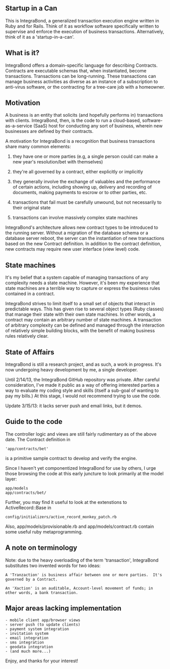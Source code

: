 Startup in a Can
----------------

This is IntegraBond, a generalized transaction execution engine written 
in Ruby and for Rails.  Think of it as workflow software specifically 
written to supervise and enforce the execution of business transactions.
Alternatively, think of it as a 'startup-in-a-can'.

What is it?
-----------
IntegraBond offers a domain-specific language for describing Contracts.
Contracts are executable schemas that, when instantiated, become
transactions.  Transactions can be long-running.  These transactions can
manage business activities as diverse as an instance of a subscription to
anti-virus software, or the contracting for a tree-care job with a
homeowner.

Motivation
----------
A business is an entity that solicits (and hopefully performs in)
transactions with clients.  IntegraBond, then, is the code to run a
cloud-based, software-as-a-service (SaaS) host for conducting any sort
of business, wherein new businesses are defined by their contracts.

A motivation for IntegraBond is a recognition that business transactions
share many common elements:

1) they have one or more parties (e.g, a single person could can make
   a new year's resolution/bet with themselves)

2) they're all governed by a contract, either explicitly or implicitly

3) they generally involve the exchange of valuables and the performance
   of certain actions, including showing up, delivery and recording of
   documents, making payments to escrow or to other parties, etc.

4) transactions that fail must be carefully unwound, but not necessarily
   to their original state

5) transactions can involve massively complex state machines

IntegraBond's architecture allows new contract types to be introduced to
the running server.  Without a migration of the database schema or a
database server reboot, the server can the instantiation of new
transactions based on the new Contract definition.  In addition to the
contract definition, new contracts may require new user interface
(view level) code.

State machines
--------------
It's my belief that a system capable of managing transactions of
any complexity needs a state machine.  However, it's been my experience
that state machines are a terrible way to capture or express the
business rules contained in a contract.

IntegraBond strives to limit itself to a small set of objects that
interact in predictable ways.  This has given rise to several object
types (Ruby classes) that manage their state with their own state
machines.  In other words, a contract may contain an arbitrary
number of state machines.  A transaction of arbitrary complexity can
be defined and managed through the interaction of relatively simple
building blocks, with the benefit of making business rules relatively
clear.

State of Affairs
----------------
IntegraBond is still a research project, and as such, a work in
progress.  It's now undergoing heavy development by me, a single
developer.

Until 2/14/13, the IntegraBond GitHub repository was private.
After careful consideration, I've made it public as a way of offering
interested parties a way to evaluate my coding style and skills (itself
a sub-goal of wanting to pay my bills.)  At this stage, I would not
recommend trying to use the code.

Update 3/15/13: it lacks server push and email links, but it demos.

Guide to the code
-----------------
The controller logic and views are still fairly rudimentary as of the
above date.  The Contract definition in

	'app/contracts/bet'

is a primitive sample contract to develop and verify the engine. 

Since I haven't yet componentized IntegraBond for use by others, I urge
those browsing the code at this early juncture to look primarily at the
model layer: 

	app/models
	app/contracts/bet/

Further, you may find it useful to look at the extenstions to
ActiveRecord::Base in

	config/initializers/active_record_monkey_patch.rb

Also, app/models/provisionable.rb and app/models/contract.rb contain some
useful ruby metaprogramming.

A note on terminology
---------------------
Note: due to the heavy overloading of the term 'transaction', IntegraBond
substitutes two invented words for two ideas:

	A 'Tranzaction' is business affair between one or more parties.  It's
	governed by a Contract.
	
	An 'Xaction' is an auditable, Account-level movement of funds; in
	other words, a bank transaction.

Major areas lacking implementation
----------------------------------
	- mobile client app/browser views
	- server push (to update clients)
	- payment system integration
	- invitation system
	- email integration
	- sms integration
	- geodata integration
	- (and much more...) 

Enjoy, and thanks for your interest!
